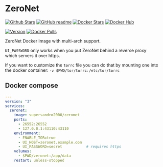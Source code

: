 # ZeroNet

[![Github Stars](https://img.shields.io/github/stars/supersandro2000/docker-images.svg?maxAge=43200&label=Github%20Stars)](https://github.com/SuperSandro2000/docker-images)
[![GitHub readme](https://img.shields.io/badge/GitHub-readme-blue.svg)](https://github.com/SuperSandro2000/docker-images/blob/master/zeronet/README.md)
[![Docker Stars](https://img.shields.io/docker/stars/supersandro2000/zeronet.svg?label=Docker%20Stars&maxAge=43200)](https://hub.docker.com/r/supersandro2000/zeronet/)
[![Docker Hub](https://img.shields.io/badge/Docker-hub-blue.svg)](https://hub.docker.com/r/supersandro2000/zeronet/)

[![Version](https://img.shields.io/docker/v/supersandro2000/zeronet.svg?label=Version&sort=date&maxAge=43200)](https://hub.docker.com/r/supersandro2000/zeronet/)
[![Docker Pulls](https://img.shields.io/docker/pulls/supersandro2000/zeronet.svg?label=Docker%20Pulls&maxAge=43200)](https://hub.docker.com/r/supersandro2000/zeronet/)

ZeroNet Docker Image with multi-arch support.

``UI_PASSWORD`` only works when you put ZeroNet behind a reverse proxy which servers it over https.

If you want to customize the ``torrc`` file you can do that by mounting one into the docker container: ``-v $PWD/tor/torrc:/etc/tor/torrc``

## Docker compose

````yaml
---
version: "3"
services:
  zeronet:
    image: supersandro2000/zeronet
    ports:
      - 26552:26552
      - 127.0.0.1:43110:43110
    environment:
      - ENABLE_TOR=true
      - UI_HOST=zeronet.example.com
      - UI_PASSWORD=secret           # requires https
    volumes:
      - $PWD/zeronet:/app/data
    restart: unless-stopped
````
